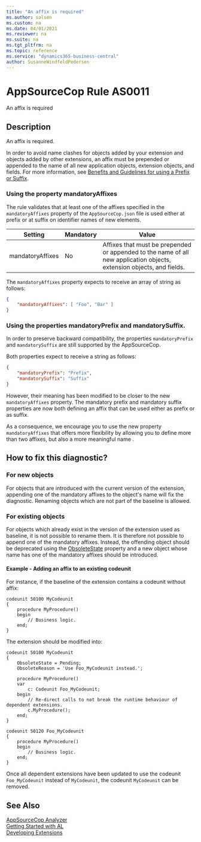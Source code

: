 ```yaml
---
title: "An affix is required"
ms.author: solsen
ms.custom: na
ms.date: 04/01/2021
ms.reviewer: na
ms.suite: na
ms.tgt_pltfrm: na
ms.topic: reference
ms.service: "dynamics365-business-central"
author: SusanneWindfeldPedersen
---
```

[//]: # (START>DO_NOT_EDIT)
[//]: # (IMPORTANT:Do not edit any of the content between here and the END>DO_NOT_EDIT.)
[//]: # (Any modifications should be made in the .xml files in the ModernDev repo.)
# AppSourceCop Rule AS0011
An affix is required

## Description
An affix is required.

[//]: # (IMPORTANT: END>DO_NOT_EDIT)

In order to avoid name clashes for objects added by your extension and objects added by other extensions, an affix must be prepended or appended to the name of all new application objects, extension objects, and fields. For more information, see [Benefits and Guidelines for using a Prefix or Suffix](../../compliance/apptest-prefix-suffix.md).

### Using the property mandatoryAffixes

The rule validates that at least one of the affixes specified in the `mandatoryAffixes` property of the `AppSourceCop.json` file is used either at prefix or at suffix on identifier names of new elements. 

|Setting|Mandatory|Value|
|-------|---------|-----|
|mandatoryAffixes|No|Affixes that must be prepended or appended to the name of all new application objects, extension objects, and fields.|

The `mandatoryAffixes` property expects to receive an array of string as follows:

```json
{
    "mandatoryAffixes": [ "Foo", "Bar" ]
}
```

### Using the properties mandatoryPrefix and mandatorySuffix.

In order to preserve backward compatibility, the properties `mandatoryPrefix` and `mandatorySuffix` are still supported by the AppSourceCop.

Both properties expect to receive a string as follows:
```json
{
    "mandatoryPrefix": "Prefix",
    "mandatorySuffix": "Suffix"
}
```

However, their meaning has been modified to be closer to the new `mandatoryAffixes` property. The mandatory prefix and mandatory suffix properties are now both defining an affix that can be used either as prefix or as suffix.

As a consequence, we encourage you to use the new property `mandatoryAffixes` that offers more flexibility by allowing you to define more than two affixes, but also a more meaningful name .

## How to fix this diagnostic?

### For new objects

For objects that are introduced with the current version of the extension, appending one of the mandatory affixes to the object's name will fix the diagnostic.
Renaming objects which are not part of the baseline is allowed.

### For existing objects

For objects which already exist in the version of the extension used as baseline, it is not possible to rename them. It is therefore not possible to append one of the mandatory affixes. Instead, the offending object should be deprecated using the [ObsoleteState](../properties/devenv-obsoletestate-property.md) property and a new object whose name has one of the mandatory affixes should be introduced.

#### Example - Adding an affix to an existing codeunit

For instance, if the baseline of the extension contains a codeunit without affix:
```AL
codeunit 50100 MyCodeunit
{
    procedure MyProcedure()
    begin
        // Business logic.
    end;
}
```

The extension should be modified into:
```AL
codeunit 50100 MyCodeunit
{
    ObsoleteState = Pending;
    ObsoleteReason = 'Use Foo_MyCodeunit instead.';

    procedure MyProcedure()
    var 
        c: Codeunit Foo_MyCodeunit;
    begin
        // Re-direct calls to not break the runtime behaviour of dependent extensions.
        c.MyProcedure();
    end;
}

codeunit 50120 Foo_MyCodeunit
{
    procedure MyProcedure()
    begin
        // Business logic.
    end;
}
```

Once all dependent extensions have been updated to use the codeunit `Foo_MyCodeunit` instead of `MyCodeunit`, the codeunit `MyCodeunit` can be removed.

## See Also  
[AppSourceCop Analyzer](appsourcecop.md)  
[Getting Started with AL](../devenv-get-started.md)  
[Developing Extensions](../devenv-dev-overview.md)  